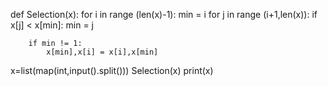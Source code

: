 def Selection(x):
    for i in range (len(x)-1):
        min = i
        for j in range (i+1,len(x)):
            if x[j] < x[min]:
                min = j

        if min != 1:
            x[min],x[i] = x[i],x[min]




x=list(map(int,input().split()))
Selection(x)
print(x)
